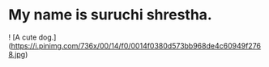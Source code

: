 # My name is suruchi shrestha.
! [A cute dog.] (https://i.pinimg.com/736x/00/14/f0/0014f0380d573bb968de4c60949f2768.jpg)
